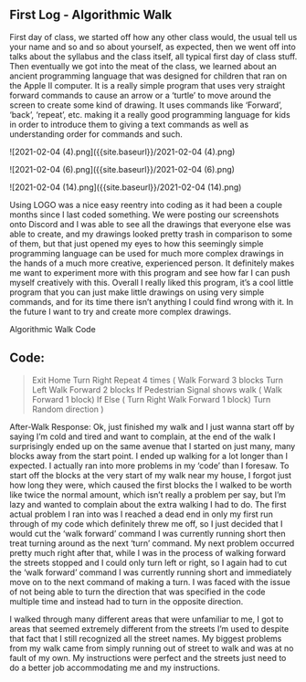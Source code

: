 ## First Log - Algorithmic Walk

First day of class, we started off how any other class would, the usual tell us your name and so and so about yourself, as expected, then we went off into talks about the syllabus and the class itself, all typical first day of class stuff. Then eventually we got into the meat of the class, we learned about an ancient programming language that was designed for children that ran on the Apple II computer. It is a really simple program that uses very straight forward commands to cause an arrow or a ‘turtle’ to move around the screen to create some kind of drawing. It uses commands like ‘Forward’, ‘back’, ‘repeat’, etc. making it a really good programming language for kids in order to introduce them to giving a text commands as well as understanding order for commands and such.    

![2021-02-04 (4).png]({{site.baseurl}}/2021-02-04 (4).png)

![2021-02-04 (6).png]({{site.baseurl}}/2021-02-04 (6).png)

![2021-02-04 (14).png]({{site.baseurl}}/2021-02-04 (14).png)

Using LOGO was a nice easy reentry into coding as it had been a couple months since I last coded something. We were posting our screenshots onto Discord and I was able to see all the drawings that everyone else was able to create, and my drawings looked pretty trash in comparison to some of them, but that just opened my eyes to how this seemingly simple programming language can be used for much more complex drawings in the hands of a much more creative, experienced person. It definitely makes me want to experiment more with this program and see how far I can push myself creatively with this. Overall I really liked this program, it’s a cool little program that you can just make little drawings on using very simple commands, and for its time there isn’t anything I could find wrong with it. In the future I want to try and create more complex drawings.



Algorithmic Walk Code
## Code:
> Exit Home
Turn Right
Repeat 4 times (
Walk Forward 3 blocks
Turn Left 
Walk Forward 2 blocks
If Pedestrian Signal shows walk (
Walk Forward 1 block) If Else (
Turn Right
Walk Forward 1 block)
Turn Random direction
)

After-Walk Response:
Ok, just finished my walk and I just wanna start off by saying I’m cold and tired and want to complain, at the end of the walk I surprisingly ended up on the same avenue that I started on just many, many blocks away from the start point. I ended up walking for a lot longer than I expected. I actually ran into more problems in my ‘code’ than I foresaw. To start off the blocks at the very start of my walk near my house, I forgot just how long they were, which caused the first blocks the I walked to be worth like twice the normal amount, which isn’t really a problem per say, but I’m lazy and wanted to complain about the extra walking I had to do. The first actual problem I ran into was I reached a dead end in only my first run through of my code which definitely threw me off, so I just decided that I would cut the ‘walk forward’ command I was currently running short then treat turning around as the next ‘turn’ command. My next problem occurred pretty much right after that, while I was in the process of walking forward the streets stopped and I could only turn left or right, so I again had to cut the ‘walk forward’ command I was currently running short and immediately move on to the next command of making a turn. I was faced with the issue of not being able to turn the direction that was specified in the code multiple time and instead had to turn in the opposite direction. 

I walked through many different areas that were unfamiliar to me, I got to areas that seemed extremely different from the streets I’m used to despite that fact that I still recognized all the street names. My biggest problems from my walk came from simply running out of street to walk and was at no fault of my own. My instructions were perfect and the streets just need to do a better job accommodating me and my instructions.
